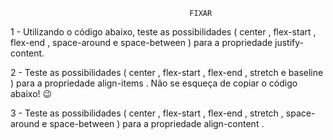                                             FIXAR
                          
1 - Utilizando o código abaixo, teste as possibilidades ( center , flex-start , flex-end , space-around e space-between ) para a propriedade justify-content.

2 - Teste as possibilidades ( center , flex-start , flex-end , stretch e baseline ) para a propriedade align-items . Não se esqueça de copiar o código abaixo! 😉

3 - Teste as possibilidades ( center , flex-start , flex-end , stretch , space-around e space-between ) para a propriedade align-content .
